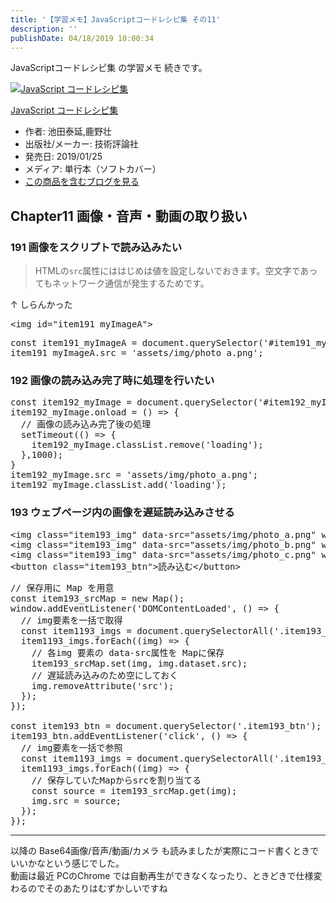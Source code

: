 ```yaml
---
title: '【学習メモ】JavaScriptコードレシピ集 その11'
description: ''
publishDate: 04/18/2019 10:00:34
---
```

<p>JavaScriptコードレシピ集 の学習メモ 続きです。</p>

<p><div class="hatena-asin-detail"><a href="http://www.amazon.co.jp/exec/obidos/ASIN/4297103680/hatena-blog-22/"><img src="https://cdn-ak.f.st-hatena.com/images/fotolife/j/jotaki/20190726/20190726111820.jpg" class="hatena-asin-detail-image" alt="JavaScript コードレシピ集" title="JavaScript コードレシピ集"></a><div class="hatena-asin-detail-info"><p class="hatena-asin-detail-title"><a href="http://www.amazon.co.jp/exec/obidos/ASIN/4297103680/hatena-blog-22/">JavaScript コードレシピ集</a></p><ul><li><span class="hatena-asin-detail-label">作者:</span> 池田泰延,鹿野壮</li><li><span class="hatena-asin-detail-label">出版社/メーカー:</span> 技術評論社</li><li><span class="hatena-asin-detail-label">発売日:</span> 2019/01/25</li><li><span class="hatena-asin-detail-label">メディア:</span> 単行本（ソフトカバー）</li><li><a href="http://d.hatena.ne.jp/asin/4297103680/hatena-blog-22" target="_blank">この商品を含むブログを見る</a></li></ul></div><div class="hatena-asin-detail-foot"></div></div></p>

<h2>Chapter11 画像・音声・動画の取り扱い</h2>

<h3>191 画像をスクリプトで読み込みたい</h3>

<blockquote><p>HTMLの<code>src</code>属性にははじめは値を設定しないでおきます。空文字であってもネットワーク通信が発生するためです。</p></blockquote>

<p>↑ しらんかった</p>

<pre class="code lang-html" data-lang="html" data-unlink><span class="synIdentifier">&lt;</span><span class="synStatement">img</span><span class="synIdentifier"> </span><span class="synType">id</span><span class="synIdentifier">=</span><span class="synConstant">&quot;item191_myImageA&quot;</span><span class="synIdentifier">&gt;</span>
</pre>




<pre class="code lang-javascript" data-lang="javascript" data-unlink><span class="synStatement">const</span> item191_myImageA = <span class="synStatement">document</span>.querySelector(<span class="synConstant">'#item191_myImageA'</span>);
item191_myImageA.src = <span class="synConstant">'assets/img/photo_a.png'</span>;
</pre>


<h3>192 画像の読み込み完了時に処理を行いたい</h3>

<pre class="code lang-javascript" data-lang="javascript" data-unlink><span class="synStatement">const</span> item192_myImage = <span class="synStatement">document</span>.querySelector(<span class="synConstant">'#item192_myImage'</span>);
item192_myImage.onload = () =&gt; <span class="synIdentifier">{</span>
  <span class="synComment">// 画像の読み込み完了後の処理</span>
  setTimeout(() =&gt; <span class="synIdentifier">{</span>
    item192_myImage.classList.remove(<span class="synConstant">'loading'</span>);
  <span class="synIdentifier">}</span>,1000);
<span class="synIdentifier">}</span>
item192_myImage.src = <span class="synConstant">'assets/img/photo_a.png'</span>;
item192_myImage.classList.add(<span class="synConstant">'loading'</span>);
</pre>


<h3>193 ウェブページ内の画像を遅延読み込みさせる</h3>

<pre class="code lang-html" data-lang="html" data-unlink><span class="synIdentifier">&lt;</span><span class="synStatement">img</span><span class="synIdentifier"> </span><span class="synType">class</span><span class="synIdentifier">=</span><span class="synConstant">&quot;item193_img&quot;</span><span class="synIdentifier"> </span><span class="synType">data</span><span class="synIdentifier">-</span><span class="synType">src</span><span class="synIdentifier">=</span><span class="synConstant">&quot;assets/img/photo_a.png&quot;</span><span class="synIdentifier"> </span><span class="synType">width</span><span class="synIdentifier">=</span><span class="synConstant">&quot;144&quot;</span><span class="synIdentifier"> </span><span class="synType">height</span><span class="synIdentifier">=</span><span class="synConstant">&quot;144&quot;</span><span class="synIdentifier">&gt;</span>
<span class="synIdentifier">&lt;</span><span class="synStatement">img</span><span class="synIdentifier"> </span><span class="synType">class</span><span class="synIdentifier">=</span><span class="synConstant">&quot;item193_img&quot;</span><span class="synIdentifier"> </span><span class="synType">data</span><span class="synIdentifier">-</span><span class="synType">src</span><span class="synIdentifier">=</span><span class="synConstant">&quot;assets/img/photo_b.png&quot;</span><span class="synIdentifier"> </span><span class="synType">width</span><span class="synIdentifier">=</span><span class="synConstant">&quot;144&quot;</span><span class="synIdentifier"> </span><span class="synType">height</span><span class="synIdentifier">=</span><span class="synConstant">&quot;144&quot;</span><span class="synIdentifier">&gt;</span>
<span class="synIdentifier">&lt;</span><span class="synStatement">img</span><span class="synIdentifier"> </span><span class="synType">class</span><span class="synIdentifier">=</span><span class="synConstant">&quot;item193_img&quot;</span><span class="synIdentifier"> </span><span class="synType">data</span><span class="synIdentifier">-</span><span class="synType">src</span><span class="synIdentifier">=</span><span class="synConstant">&quot;assets/img/photo_c.png&quot;</span><span class="synIdentifier"> </span><span class="synType">width</span><span class="synIdentifier">=</span><span class="synConstant">&quot;144&quot;</span><span class="synIdentifier"> </span><span class="synType">height</span><span class="synIdentifier">=</span><span class="synConstant">&quot;144&quot;</span><span class="synIdentifier">&gt;</span>
<span class="synIdentifier">&lt;</span><span class="synStatement">button</span><span class="synIdentifier"> </span><span class="synType">class</span><span class="synIdentifier">=</span><span class="synConstant">&quot;item193_btn&quot;</span><span class="synIdentifier">&gt;</span>読み込む<span class="synIdentifier">&lt;/</span><span class="synStatement">button</span><span class="synIdentifier">&gt;</span>
</pre>




<pre class="code lang-javascript" data-lang="javascript" data-unlink><span class="synComment">// 保存用に Map を用意</span>
<span class="synStatement">const</span> item193_srcMap = <span class="synStatement">new</span> Map();
<span class="synStatement">window</span>.addEventListener(<span class="synConstant">'DOMContentLoaded'</span>, () =&gt; <span class="synIdentifier">{</span>
  <span class="synComment">// img要素を一括で取得</span>
  <span class="synStatement">const</span> item1193_imgs = <span class="synStatement">document</span>.querySelectorAll(<span class="synConstant">'.item193_img'</span>);
  item1193_imgs.forEach((img) =&gt; <span class="synIdentifier">{</span>
    <span class="synComment">// 各img 要素の data-src属性を Mapに保存</span>
    item193_srcMap.set(img, img.dataset.src);
    <span class="synComment">// 遅延読み込みのため空にしておく</span>
    img.removeAttribute(<span class="synConstant">'src'</span>);
  <span class="synIdentifier">}</span>);
<span class="synIdentifier">}</span>);

<span class="synStatement">const</span> item193_btn = <span class="synStatement">document</span>.querySelector(<span class="synConstant">'.item193_btn'</span>);
item193_btn.addEventListener(<span class="synConstant">'click'</span>, () =&gt; <span class="synIdentifier">{</span>
  <span class="synComment">// img要素を一括で参照</span>
  <span class="synStatement">const</span> item1193_imgs = <span class="synStatement">document</span>.querySelectorAll(<span class="synConstant">'.item193_img'</span>);
  item1193_imgs.forEach((img) =&gt; <span class="synIdentifier">{</span>
    <span class="synComment">// 保存していたMapからsrcを割り当てる</span>
    <span class="synStatement">const</span> source = item193_srcMap.get(img);
    img.src = source;
  <span class="synIdentifier">}</span>);
<span class="synIdentifier">}</span>);
</pre>


<hr />

<p>以降の Base64画像/音声/動画/カメラ も読みましたが実際にコード書くときでいいかなという感じでした。<br/>
動画は最近 PCのChrome では自動再生ができなくなったり、ときどきで仕様変わるのでそのあたりはむずかしいですね</p>
